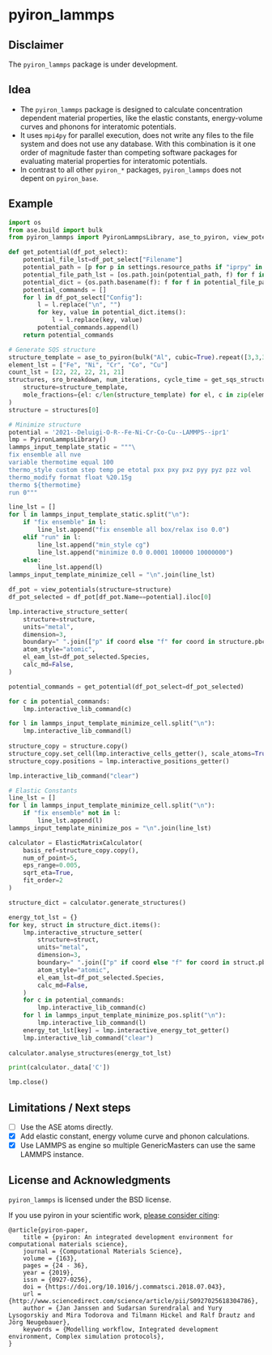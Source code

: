 # pyiron_lammps

## Disclaimer
The `pyiron_lammps` package is under development. 

## Idea
* The `pyiron_lammps` package is designed to calculate concentration dependent material properties, like the elastic constants, energy-volume curves and phonons for interatomic potentials. 
* It uses `mpi4py` for parallel execution, does not write any files to the file system and does not use any database. With this combination is it one order of magnitude faster than competing software packages for evaluating material properties for interatomic potentials. 
* In contrast to all other `pyiron_*` packages, `pyiron_lammps` does not depent on `pyiron_base`. 

## Example
```python
import os
from ase.build import bulk
from pyiron_lammps import PyironLammpsLibrary, ase_to_pyiron, view_potentials, settings, get_sqs_structures, ElasticMatrixCalculator

def get_potential(df_pot_select):
    potential_file_lst=df_pot_select["Filename"]
    potential_path = [p for p in settings.resource_paths if "iprpy" in p][-1]
    potential_file_path_lst = [os.path.join(potential_path, f) for f in potential_file_lst]
    potential_dict = {os.path.basename(f): f for f in potential_file_path_lst}
    potential_commands = []
    for l in df_pot_select["Config"]:
        l = l.replace("\n", "")
        for key, value in potential_dict.items():
            l = l.replace(key, value)
        potential_commands.append(l)
    return potential_commands

# Generate SQS structure
structure_template = ase_to_pyiron(bulk("Al", cubic=True).repeat([3,3,3]))
element_lst = ["Fe", "Ni", "Cr", "Co", "Cu"]
count_lst = [22, 22, 22, 21, 21]
structures, sro_breakdown, num_iterations, cycle_time = get_sqs_structures(
    structure=structure_template,
    mole_fractions={el: c/len(structure_template) for el, c in zip(element_lst, count_lst)},
)
structure = structures[0]

# Minimize structure 
potential = '2021--Deluigi-O-R--Fe-Ni-Cr-Co-Cu--LAMMPS--ipr1'
lmp = PyironLammpsLibrary()
lammps_input_template_static = """\
fix ensemble all nve
variable thermotime equal 100
thermo_style custom step temp pe etotal pxx pxy pxz pyy pyz pzz vol
thermo_modify format float %20.15g
thermo ${thermotime}
run 0"""

line_lst = []
for l in lammps_input_template_static.split("\n"):
    if "fix ensemble" in l:
        line_lst.append("fix ensemble all box/relax iso 0.0")
    elif "run" in l:
        line_lst.append("min_style cg")
        line_lst.append("minimize 0.0 0.0001 100000 10000000")
    else:
        line_lst.append(l)
lammps_input_template_minimize_cell = "\n".join(line_lst)

df_pot = view_potentials(structure=structure)
df_pot_selected = df_pot[df_pot.Name==potential].iloc[0]

lmp.interactive_structure_setter(
    structure=structure,
    units="metal",
    dimension=3,
    boundary=" ".join(["p" if coord else "f" for coord in structure.pbc]),
    atom_style="atomic",
    el_eam_lst=df_pot_selected.Species,
    calc_md=False,
)

potential_commands = get_potential(df_pot_select=df_pot_selected)

for c in potential_commands:
    lmp.interactive_lib_command(c)

for l in lammps_input_template_minimize_cell.split("\n"):
    lmp.interactive_lib_command(l)
    
structure_copy = structure.copy()
structure_copy.set_cell(lmp.interactive_cells_getter(), scale_atoms=True)
structure_copy.positions = lmp.interactive_positions_getter()

lmp.interactive_lib_command("clear")

# Elastic Constants 
line_lst = []
for l in lammps_input_template_minimize_cell.split("\n"):
    if "fix ensemble" not in l:
        line_lst.append(l)
lammps_input_template_minimize_pos = "\n".join(line_lst)

calculator = ElasticMatrixCalculator(
    basis_ref=structure_copy.copy(),
    num_of_point=5,
    eps_range=0.005,
    sqrt_eta=True,
    fit_order=2
)

structure_dict = calculator.generate_structures()

energy_tot_lst = {}
for key, struct in structure_dict.items():
    lmp.interactive_structure_setter(
        structure=struct,
        units="metal",
        dimension=3,
        boundary=" ".join(["p" if coord else "f" for coord in struct.pbc]),
        atom_style="atomic",
        el_eam_lst=df_pot_selected.Species,
        calc_md=False,
    )
    for c in potential_commands:
        lmp.interactive_lib_command(c)
    for l in lammps_input_template_minimize_pos.split("\n"):
        lmp.interactive_lib_command(l)
    energy_tot_lst[key] = lmp.interactive_energy_tot_getter()
    lmp.interactive_lib_command("clear")
    
calculator.analyse_structures(energy_tot_lst)

print(calculator._data['C'])

lmp.close()
```

## Limitations / Next steps
* [ ] Use the ASE atoms directly.
* [X] Add elastic constant, energy volume curve and phonon calculations. 
* [X] Use LAMMPS as engine so multiple GenericMasters can use the same LAMMPS instance. 

## License and Acknowledgments
`pyiron_lammps` is licensed under the BSD license.

If you use pyiron in your scientific work, [please consider citing](http://www.sciencedirect.com/science/article/pii/S0927025618304786):

```
@article{pyiron-paper,
    title = {pyiron: An integrated development environment for computational materials science},
    journal = {Computational Materials Science},
    volume = {163},
    pages = {24 - 36},
    year = {2019},
    issn = {0927-0256},
    doi = {https://doi.org/10.1016/j.commatsci.2018.07.043},
    url = {http://www.sciencedirect.com/science/article/pii/S0927025618304786},
    author = {Jan Janssen and Sudarsan Surendralal and Yury Lysogorskiy and Mira Todorova and Tilmann Hickel and Ralf Drautz and Jörg Neugebauer},
    keywords = {Modelling workflow, Integrated development environment, Complex simulation protocols},
}
```
